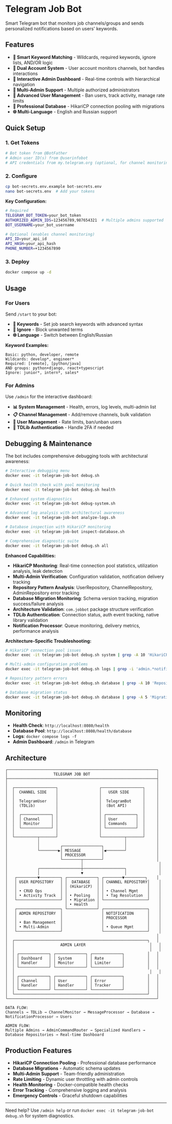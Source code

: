 # Telegram Job Bot

Smart Telegram bot that monitors job channels/groups and sends personalized notifications based on users' keywords.

## Features

- **🎯 Smart Keyword Matching** - Wildcards, required keywords, ignore lists, AND/OR logic
- **🤖 Dual Account System** - User account monitors channels, bot handles interactions  
- **🔧 Interactive Admin Dashboard** - Real-time controls with hierarchical navigation
- **👥 Multi-Admin Support** - Multiple authorized administrators
- **👤 Advanced User Management** - Ban users, track activity, manage rate limits
- **💾 Professional Database** - HikariCP connection pooling with migrations
- **🌐 Multi-Language** - English and Russian support

## Quick Setup

### 1. Get Tokens
```bash
# Bot token from @BotFather
# Admin user ID(s) from @userinfobot  
# API credentials from my.telegram.org (optional, for channel monitoring)
```

### 2. Configure
```bash
cp bot-secrets.env.example bot-secrets.env
nano bot-secrets.env  # Add your tokens
```

**Key Configuration:**
```bash
# Required
TELEGRAM_BOT_TOKEN=your_bot_token
AUTHORIZED_ADMIN_IDS=123456789,987654321  # Multiple admins supported
BOT_USERNAME=your_bot_username

# Optional (enables channel monitoring)
API_ID=your_api_id
API_HASH=your_api_hash  
PHONE_NUMBER=+1234567890
```

### 3. Deploy
```bash
docker compose up -d
```

## Usage

### For Users
Send `/start` to your bot:
- **🎯 Keywords** - Set job search keywords with advanced syntax
- **🚫 Ignore** - Block unwanted terms
- **🌐 Language** - Switch between English/Russian

**Keyword Examples:**
```
Basic: python, developer, remote
Wildcards: develop*, engineer*
Required: [remote], [python/java]
AND groups: python+django, react+typescript
Ignore: junior*, intern*, sales*
```

### For Admins
Use `/admin` for the interactive dashboard:
- **📊 System Management** - Health, errors, log levels, multi-admin list
- **📋 Channel Management** - Add/remove channels, bulk validation
- **👤 User Management** - Rate limits, ban/unban users
- **🔐 TDLib Authentication** - Handle 2FA if needed

## Debugging & Maintenance

The bot includes comprehensive debugging tools with architectural awareness:

```bash
# Interactive debugging menu
docker exec -it telegram-job-bot debug.sh

# Quick health check with pool monitoring
docker exec -it telegram-job-bot debug.sh health

# Enhanced system diagnostics
docker exec -it telegram-job-bot debug-system.sh     

# Advanced log analysis with architectural awareness
docker exec -it telegram-job-bot analyze-logs.sh     

# Database inspection with HikariCP monitoring
docker exec -it telegram-job-bot inspect-database.sh 

# Comprehensive diagnostic suite
docker exec -it telegram-job-bot debug.sh all
```

**Enhanced Capabilities:**
- **HikariCP Monitoring**: Real-time connection pool statistics, utilization analysis, leak detection
- **Multi-Admin Verification**: Configuration validation, notification delivery tracking
- **Repository Pattern Analysis**: UserRepository, ChannelRepository, AdminRepository error tracking
- **Database Migration Monitoring**: Schema version tracking, migration success/failure analysis
- **Architecture Validation**: `com.jobbot` package structure verification
- **TDLib Authentication**: Connection status, auth event tracking, native library validation
- **Notification Processor**: Queue monitoring, delivery metrics, performance analysis

**Architecture-Specific Troubleshooting:**
```bash
# HikariCP connection pool issues
docker exec -it telegram-job-bot debug.sh system | grep -A 10 'HikariCP'

# Multi-admin configuration problems  
docker exec -it telegram-job-bot debug.sh logs | grep -i 'admin.*notification'

# Repository pattern errors
docker exec -it telegram-job-bot debug.sh database | grep -A 10 'Repository'

# Database migration status
docker exec -it telegram-job-bot debug.sh database | grep -A 5 'Migration'
```

## Monitoring

- **Health Check**: `http://localhost:8080/health`
- **Database Pool**: `http://localhost:8080/health/database`  
- **Logs**: `docker compose logs -f`
- **Admin Dashboard**: `/admin` in Telegram

## Architecture

```
┌─────────────────────────────────────────────────────────────────┐
│                    TELEGRAM JOB BOT                             │
├─────────────────────────────────────────────────────────────────┤
│                                                                 │
│  ┌──────────────────┐                  ┌──────────────────┐     │
│  │  CHANNEL SIDE    │                  │   USER SIDE      │     │
│  │                  │                  │                  │     │
│  │  TelegramUser    │                  │  TelegramBot     │     │
│  │  (TDLib)         │                  │  (Bot API)       │     │
│  │                  │                  │                  │     │
│  │  ┌─────────────┐ │                  │ ┌─────────────┐  │     │
│  │  │ Channel     │ │                  │ │ User        │  │     │
│  │  │ Monitor     │ │                  │ │ Commands    │  │     │
│  │  └─────────────┘ │                  │ └─────────────┘  │     │
│  │                  │                  │                  │     │
│  └──────────┬───────┘                  └──────────┬───────┘     │
│             │                                     │             │
│             │         ┌─────────────────┐         │             │
│             └────────▶│ MESSAGE         │◀────────┘             │
│                       │ PROCESSOR       │                       │
│                       └────────┬────────┘                       │
│                                │                                 │
│             ┌──────────────────┼──────────────────┐              │
│             │                  ▼                  │              │
│   ┌─────────▼─────────┐ ┌─────────────┐ ┌────────▼─────────┐    │
│   │ USER REPOSITORY   │ │  DATABASE   │ │ CHANNEL REPOSITORY│    │
│   │                   │ │ (HikariCP)  │ │                   │    │
│   │ • CRUD Ops        │ │             │ │ • Channel Mgmt    │    │
│   │ • Activity Track  │ │ • Pooling   │ │ • Tag Resolution  │    │
│   └───────────────────┘ │ • Migration │ └───────────────────┘    │
│                         │ • Health    │                          │
│   ┌───────────────────┐ └─────────────┘ ┌───────────────────┐    │
│   │ ADMIN REPOSITORY  │                 │ NOTIFICATION      │    │
│   │                   │                 │ PROCESSOR         │    │
│   │ • Ban Management  │                 │                   │    │
│   │ • Multi-Admin     │                 │ • Queue Mgmt      │    │
│   └───────────────────┘                 └───────────────────┘    │
│                                                                 │
│  ┌──────────────────────────────────────────────────────────┐   │
│  │                    ADMIN LAYER                            │   │
│  │                                                           │   │
│  │ ┌─────────────┐ ┌─────────────┐ ┌─────────────┐          │   │
│  │ │ Dashboard   │ │ System      │ │ Rate        │          │   │
│  │ │ Handler     │ │ Monitor     │ │ Limiter     │          │   │
│  │ └─────────────┘ └─────────────┘ └─────────────┘          │   │
│  │                                                           │   │
│  │ ┌─────────────┐ ┌─────────────┐ ┌─────────────┐          │   │
│  │ │ Channel     │ │ User        │ │ Error       │          │   │
│  │ │ Handler     │ │ Handler     │ │ Tracker     │          │   │
│  │ └─────────────┘ └─────────────┘ └─────────────┘          │   │
│  └──────────────────────────────────────────────────────────┘   │
└─────────────────────────────────────────────────────────────────┘

DATA FLOW:
Channels → TDLib → ChannelMonitor → MessageProcessor → Database → 
NotificationProcessor → Users

ADMIN FLOW:  
Multiple Admins → AdminCommandRouter → Specialized Handlers → 
Database Repositories → Real-time Dashboard
```

## Production Features

- **HikariCP Connection Pooling** - Professional database performance
- **Database Migrations** - Automatic schema updates
- **Multi-Admin Support** - Team-friendly administration
- **Rate Limiting** - Dynamic user throttling with admin controls
- **Health Monitoring** - Docker-compatible health checks
- **Error Tracking** - Comprehensive logging and analysis
- **Emergency Controls** - Graceful shutdown capabilities

---

Need help? Use `/admin help` or run `docker exec -it telegram-job-bot debug.sh` for system diagnostics.